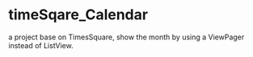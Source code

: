 timeSqare_Calendar
==================

a project base on TimesSquare,  show the month by using a ViewPager instead of ListView. 
